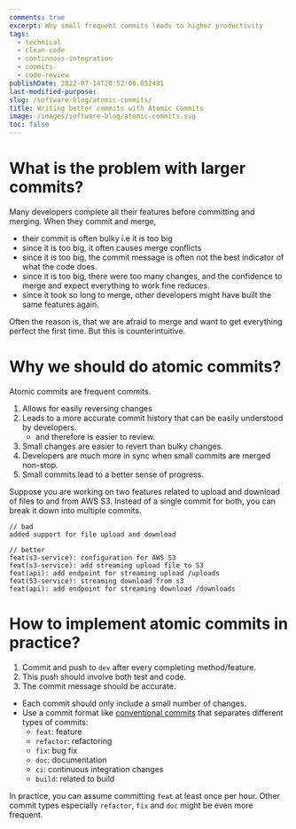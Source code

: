 ```yaml
---
comments: true
excerpt: Why small frequent commits leads to higher productivity
tags:
  - technical
  - clean-code
  - continuous-integration
  - commits
  - code-review
publishDate: 2022-07-14T20:52:08.052481
last-modified-purpose:
slug: /software-blog/atomic-commits/
title: Writing better commits with Atomic Commits
image: /images/software-blog/atomic-commits.svg
toc: false
---
```


# What is the problem with larger commits?

Many developers complete all their features before committing and merging. When they commit and merge,

- their commit is often bulky i.e it is too big
- since it is too big, it often causes merge conflicts
- since it is too big, the commit message is often not the best indicator of what the code does.
- since it is too big, there were too many changes, and the confidence to merge and expect everything to work fine reduces.
- since it took so long to merge, other developers might have built the same features again.

Often the reason is, that we are afraid to merge and want to get everything perfect the first time. But this is counterintuitive.

# Why we should do atomic commits?

Atomic commits are frequent commits.

1. Allows for easily reversing changes
2. Leads to a more accurate commit history that can be easily understood by developers.
   - and therefore is easier to review.
3. Small changes are easier to revert than bulky changes.
4. Developers are much more in sync when small commits are merged non-stop.
5. Small commits lead to a better sense of progress.

Suppose you are working on two features related to upload and download of files to and from AWS S3. Instead of a single commit for both, you can break it down into multiple commits.

```conventional-commits
// bad
added support for file upload and download

// better
feat(s3-service): configuration for AWS S3
feat(s3-service): add streaming upload file to S3
feat(api): add endpoint for streaming upload /uploads
feat(53-service): streaming download from s3
feat(api): add endpoint for streaming download /downloads
```

# How to implement atomic commits in practice?

1. Commit and push to `dev` after every completing method/feature.
2. This push should involve both test and code.
3. The commit message should be accurate.

- Each commit should only include a small number of changes.
- Use a commit format like [conventional commits](/software-blog/conventional-commits) that separates different types of commits:
  - `feat`: feature
  - `refactor`: refactoring
  - `fix`: bug fix
  - `doc`: documentation
  - `ci`: continuous integration changes
  - `build`: related to build

In practice, you can assume committing `feat` at least once per hour. Other commit types especially `refactor`, `fix` and `doc` might be even more frequent.
